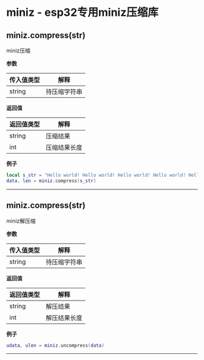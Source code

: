 # miniz - esp32专用miniz压缩库

## miniz.compress(str)

miniz压缩

**参数**

| 传入值类型 | 解释         |
| ---------- | ------------ |
| string     | 待压缩字符串 |

**返回值**

| 返回值类型 | 解释         |
| ---------- | ------------ |
| string     | 压缩结果     |
| int        | 压缩结果长度 |

**例子**

```lua
local s_str = "Hello world! Hello world! Hello world! Hello world! Hello world! Hello world! "
data, len = miniz.compress(s_str)
```

---

## miniz.compress(str)

miniz解压缩

**参数**

| 传入值类型 | 解释         |
| ---------- | ------------ |
| string     | 待压缩字符串 |

**返回值**

| 返回值类型 | 解释         |
| ---------- | ------------ |
| string     | 解压结果     |
| int        | 解压结果长度 |

**例子**

```lua
udata, ulen = miniz.uncompress(data)
```

---

